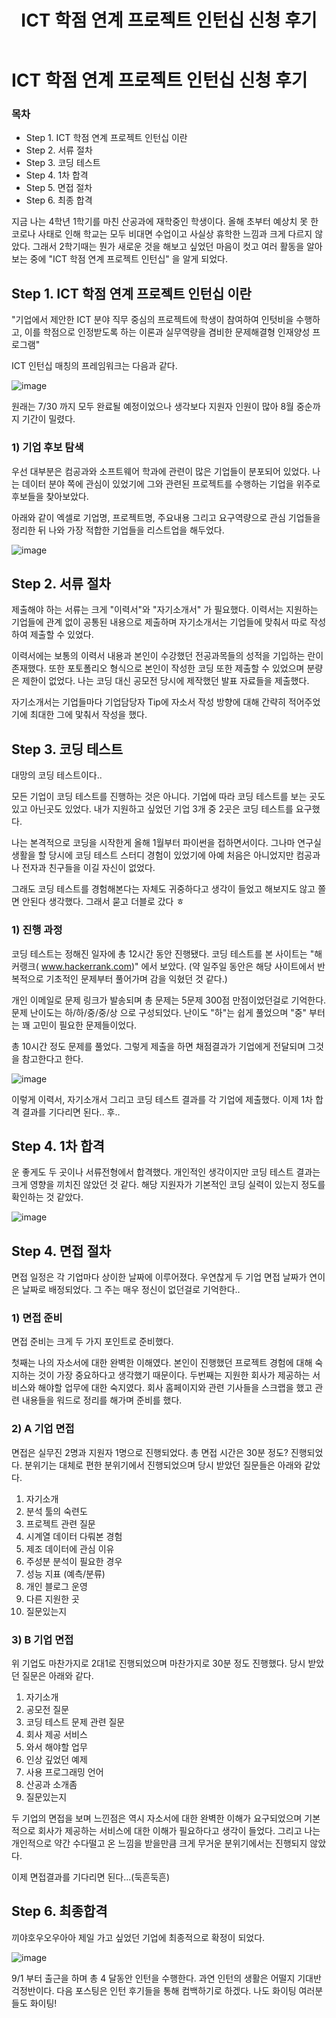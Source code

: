 ﻿---  
title:  "ICT 학점 연계 프로젝트 인턴십 신청 후기"  
  
categories:  
 - 취업 발자취
tags:  
 - ICT, Intern,
 
---
# ICT 학점 연계 프로젝트 인턴십 신청 후기
### 목차

-  Step 1. ICT 학점 연계 프로젝트 인턴십 이란
-  Step 2. 서류 절차
-  Step 3. 코딩 테스트
-  Step 4. 1차 합격
-  Step 5. 면접 절차
-  Step 6. 최종 합격

지금 나는 4학년 1학기를 마친 산공과에 재학중인 학생이다. 올해 초부터 예상치 못 한 코로나 사태로 인해 학교는 모두 비대면 수업이고 사실상 휴학한 느낌과 크게 다르지 않았다. 그래서 2학기때는 뭔가 새로운 것을 해보고 싶었던 마음이 컷고 여러 활동을 알아보는 중에 "ICT 학점 연계 프로젝트 인턴십" 을 알게 되었다.

## Step 1. ICT 학점 연계 프로젝트 인턴십 이란

"기업에서 제안한 ICT 분야 직무 중심의 프로젝트에 학생이 참여하여 인텃비을 수행하고, 이를 학점으로 인정받도록 하는 이론과 실무역량을 겸비한 문제해결형 인재양성 프로그램" 

ICT 인턴십 매칭의 프레임워크는 다음과 같다.

![image](https://user-images.githubusercontent.com/59912557/90866500-f87e0d00-e3ce-11ea-83d4-b3228a002adc.png)

원래는 7/30 까지 모두 완료될 예정이었으나 생각보다 지원자 인원이 많아 8월 중순까지 기간이 밀렸다.

### 1) 기업 후보 탐색

우선 대부분은 컴공과와 소프트웨어 학과에 관련이 많은 기업들이 분포되어 있었다. 나는 데이터 분야 쪽에 관심이 있었기에 그와 관련된 프로젝트를 수행하는 기업을 위주로 후보들을 찾아보았다. 

아래와 같이 엑셀로 기업명, 프로젝트명, 주요내용 그리고 요구역량으로 관심 기업들을 정리한 뒤 나와 가장 적합한 기업들을 리스트업을 해두었다.

![image](https://user-images.githubusercontent.com/59912557/90867004-ab4e6b00-e3cf-11ea-8dc0-004978a4919e.png)

## Step 2. 서류 절차

제출해야 하는 서류는 크게 "이력서"와 "자기소개서" 가 필요했다. 이력서는 지원하는 기업들에 관계 없이 공통된 내용으로 제출하며 자기소개서는 기업들에 맞춰서 따로 작성하여 제출할 수 있었다.

이력서에는 보통의 이력서 내용과 본인이 수강했던 전공과목들의 성적을 기입하는 란이 존재했다. 
또한 포토폴리오 형식으로 본인이 작성한 코딩 또한 제출할 수 있었으며 분량은 제한이 없었다. 
나는 코딩 대신 공모전 당시에 제작했던 발표 자료들을 제출했다.

자기소개서는 기업들마다 기업담당자 Tip에 자소서 작성 방향에 대해 간략히 적어주었기에 최대한 그에 맟춰서 작성을 했다. 

## Step 3. 코딩 테스트

대망의 코딩 테스트이다.. 

모든 기업이 코딩 테스트를 진행하는 것은 아니다. 기업에 따라 코딩 테스트를 보는 곳도 있고 아닌곳도 있었다. 내가 지원하고 싶었던 기업 3개 중 2곳은 코딩 테스트를 요구했다. 

나는 본격적으로 코딩을 시작한게 올해 1월부터 파이썬을 접하면서이다. 그나마 연구실 생활을 할 당시에 코딩 테스트 스터디 경험이 있었기에 아예 처음은 아니었지만 컴공과나 전자과 친구들을 이길 자신이 없었다. 

그래도 코딩 테스트를 경험해본다는 자체도 귀중하다고 생각이 들었고 해보지도 않고 쫄면 안된다 생각했다. 그래서 묻고 더블로 갔다 ㅎ 

### 1) 진행 과정

코딩 테스트는 정해진 일자에 총 12시간 동안 진행됐다. 코딩 테스트를 본 사이트는 "해커랭크(
www.hackerrank.com)" 에서 보았다. 
(약 일주일 동안은 해당 사이트에서 반복적으로 기초적인 문제부터 풀어가며 감을 익혔던 것 같다.) 

개인 이메일로 문제 링크가 발송되며 총 문제는 5문제 300점 만점이었던걸로 기억한다.
문제 난이도는 하/하/중/중/상 으로 구성되었다. 난이도 "하"는 쉽게 풀었으며 "중" 부터는 꽤 고민이 필요한 문제들이었다.

총 10시간 정도 문제를 풀었다. 그렇게 제출을 하면 채점결과가 기업에게 전달되며 그것을 참고한다고 한다.

![image](https://user-images.githubusercontent.com/59912557/90869045-a3dc9100-e3d2-11ea-83cc-c3a7f4b9d16e.png)

이렇게 이력서, 자기소개서 그리고 코딩 테스트 결과를 각 기업에 제출했다. 이제 1차 합격 결과를 기다리면 된다.. 후..

## Step 4. 1차 합격

운 좋게도 두 곳이나 서류전형에서 합격했다. 개인적인 생각이지만 코딩 테스트 결과는 크게 영향을 끼치진 않았던 것 같다. 해당 지원자가 기본적인 코딩 실력이 있는지 정도를 확인하는 것 같았다.

![image](https://user-images.githubusercontent.com/59912557/90869568-60365700-e3d3-11ea-9358-832d2018a38d.png)

## Step 4. 면접 절차

면접 일정은 각 기업마다 상이한 날짜에 이루어졌다. 우연찮게 두 기업 면접 날짜가 연이은 날짜로 배정되었다. 그 주는 매우 정신이 없던걸로 기억한다..

### 1) 면접 준비

면접 준비는 크게 두 가지 포인트로 준비했다. 

첫째는 나의 자소서에 대한 완벽한 이해였다. 본인이 진행했던 프로젝트 경험에 대해 숙지하는 것이 가장 중요하다고 생각했기 때문이다. 두번째는 지원한 회사가 제공하는 서비스와 해야할 업무에 대한 숙지였다. 회사 홈페이지와 관련 기사들을 스크랩을 했고 관련 내용들을 워드로 정리를 해가며 준비를 했다.

### 2) A 기업 면접

면접은 실무진 2명과 지원자 1명으로 진행되었다. 총 면접 시간은 30분 정도? 진행되었다. 분위기는 대체로 편한 분위기에서 진행되었으며 당시 받았던 질문들은 아래와 같았다.

1. 자기소개
2. 분석 툴의 숙련도
3. 프로젝트 관련 질문
4. 시계열 데이터 다뤄본 경험
5. 제조 데이터에 관심 이유
6. 주성분 분석이 필요한 경우
7. 성능 지표 (예측/분류)
8. 개인 블로그 운영
9. 다른 지원한 곳
10. 질문있는지

### 3) B 기업 면접

위 기업도 마찬가지로 2대1로 진행되었으며 마찬가지로 30분 정도 진행했다. 
당시 받았던 질문은 아래와 같다.

1. 자기소개
2. 공모전 질문
3. 코딩 테스트 문제 관련 질문
4. 회사 제공 서비스
5. 와서 해야할 업무
6. 인상 깊었던 예제
7. 사용 프로그래밍 언어
8. 산공과 소개좀
9. 질문있는지

 두 기업의 면접을 보며 느낀점은 역시 자소서에 대한 완벽한 이해가 요구되었으며 기본적으로 회사가 제공하는 서비스에 대한 이해가 필요하다고 생각이 들었다. 그리고 나는 개인적으로 약간 수다떨고 온 느낌을 받을만큼 크게 무거운 분위기에서는 진행되지 않았다. 

이제 면접결과를 기다리면 된다...(둑흔둑흔)

## Step 6. 최종합격

끼야호우오우아아 제일 가고 싶었던 기업에 최종적으로 확정이 되었다. 

![image](https://user-images.githubusercontent.com/59912557/90871561-39c5eb00-e3d6-11ea-9a56-3229129a17de.png)

9/1 부터 출근을 하며 총 4 달동안 인턴을 수행한다. 과연 인턴의 생활은 어떨지 기대반 걱정반이다. 
다음 포스팅은 인턴 후기들을 통해 컴백하기로 하겠다. 나도 화이팅 여러분들도 화이팅!
